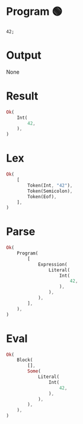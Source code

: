 # Program 🟢
```rustleaf
42;
```

# Output
None

# Result
```rust
Ok(
    Int(
        42,
    ),
)
```

# Lex
```rust
Ok(
    [
        Token(Int, "42"),
        Token(Semicolon),
        Token(Eof),
    ],
)
```

# Parse
```rust
Ok(
    Program(
        [
            Expression(
                Literal(
                    Int(
                        42,
                    ),
                ),
            ),
        ],
    ),
)
```

# Eval
```rust
Ok(
    Block(
        [],
        Some(
            Literal(
                Int(
                    42,
                ),
            ),
        ),
    ),
)
```